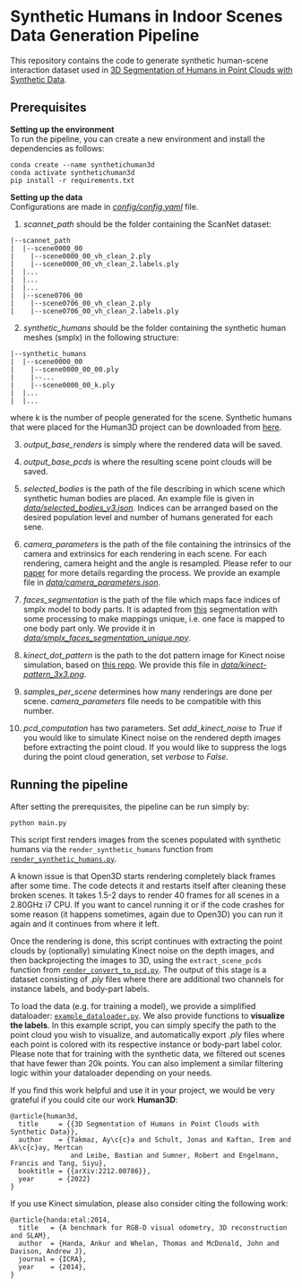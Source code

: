 # Synthetic Humans in Indoor Scenes Data Generation Pipeline
This repository contains the code to generate synthetic human-scene interaction dataset used in [3D Segmentation of Humans in Point Clouds with Synthetic Data](https://arxiv.org/abs/2212.00786). 

## Prerequisites  

**Setting up the environment**  
To run the pipeline, you can create a new environment and install the dependencies as follows:
```
conda create --name synthetichuman3d
conda activate synthetichuman3d
pip install -r requirements.txt
```

**Setting up the data**  
Configurations are made in [*config/config.yaml*](config/config.yaml) file.  

1. *scannet_path* should be the folder containing the ScanNet dataset:
```
|--scannet_path  
|  |--scene0000_00  
|    |--scene0000_00_vh_clean_2.ply  
|    |--scene0000_00_vh_clean_2.labels.ply  
|  |...  
|  |...  
|  |...  
|  |--scene0706_00  
|    |--scene0706_00_vh_clean_2.ply  
|    |--scene0706_00_vh_clean_2.labels.ply  
```
2. *synthetic_humans* should be the folder containing the synthetic human meshes (smplx) in the following structure:
```
|--synthetic_humans  
|  |--scene0000_00  
|    |--scene0000_00_00.ply  
|    |--...  
|    |--scene0000_00_k.ply  
|  |...  
|  |...  
```
where k is the number of people generated for the scene. Synthetic humans that were placed for the Human3D project can be downloaded from [here](https://drive.google.com/file/d/1YP7SJtaAT9lIC85q3wf0X6Iaxkw_fncc/view?usp=sharing).

3. *output_base_renders* is simply where the rendered data will be saved.
   
4. *output_base_pcds* is where the resulting scene point clouds will be saved.

5. *selected_bodies* is the path of the file describing in which scene which synthetic human bodies are placed. An example file is given in [*data/selected_bodies_v3.json*](data/selected_bodies_v3.json). Indices can be arranged based on the desired population level and number of humans generated for each sene.

6. *camera_parameters* is the path of the file containing the intrinsics of the camera and extrinsics for each rendering in each scene. For each rendering, camera height and the angle is resampled. Please refer to our [paper](https://arxiv.org/abs/2212.00786) for more details regarding the process. We provide an example file in [*data/camera_parameters.json*](data/camera_parameters.json).

7. *faces_segmentation* is the path of the file which maps face indices of smplx model to body parts. It is adapted from [this](https://github.com/Meshcapade/wiki/tree/main/assets/SMPL_body_segmentation/smplx) segmentation with some processing to make mappings unique, i.e. one face is mapped to one body part only. We provide it in [*data/smplx_faces_segmentation_unique.npy*](data/smplx_faces_segmentation_unique.npy).

8. *kinect_dot_pattern* is the path to the dot pattern image for Kinect noise simulation, based on [this repo](https://github.com/ankurhanda/simkinect). We provide this file in [*data/kinect-pattern_3x3.png*](data/kinect-pattern_3x3.png). 

9. *samples_per_scene* determines how many renderings are done per scene. *camera_parameters* file needs to be compatible with this number.

10. *pcd_computation* has two parameters. Set *add_kinect_noise* to *True* if you would like to simulate Kinect noise on the rendered depth images before extracting the point cloud. If you would like to suppress the logs during the point cloud generation, set *verbose* to *False*.

## Running the pipeline
After setting the prerequisites, the pipeline can be run simply by:
```
python main.py
```
This script first renders images from the scenes populated with synthetic humans via the `render_synthetic_humans` function from [`render_synthetic_humans.py`](render_synthetic_humans.py).

A known issue is that Open3D starts rendering completely black frames after some time. The code detects it and restarts itself after cleaning these broken scenes. It takes 1.5-2 days to render 40 frames for all scenes in a 2.80GHz i7 CPU. If you want to cancel running it or if the code crashes for some reason (it happens sometimes, again due to Open3D) you can run it again and it continues from where it left.

Once the rendering is done, this script continues with extracting the point clouds by (optionally) simulating Kinect noise on the depth images, and then backprojecting the images to 3D, using the `extract_scene_pcds` function from [`render_convert_to_pcd.py`](render_convert_to_pcd.py). The output of this stage is a dataset consisting of *.ply* files where there are additional two channels for instance labels, and body-part labels.

To load the data (e.g. for training a model), we provide a simplified dataloader: [`example_dataloader.py`](example_dataloader.py). We also provide functions to **visualize the labels**. In this example script, you can simply specify the path to the point cloud you wish to visualize, and automatically export *.ply* files where each point is colored with its respective instance or body-part label color. Please note that for training with the synthetic data, we filtered out scenes that have fewer than 20k points. You can also implement a similar filtering logic within your dataloader depending on your needs.

If you find this work helpful and use it in your project, we would be very grateful if you could cite our work **Human3D**:

```
@article{human3d,
  title     = {{3D Segmentation of Humans in Point Clouds with Synthetic Data}},
  author    = {Takmaz, Ay\c{c}a and Schult, Jonas and Kaftan, Irem and Ak\c{c}ay, Mertcan 
               and Leibe, Bastian and Sumner, Robert and Engelmann, Francis and Tang, Siyu},
  booktitle = {{arXiv:2212.00786}},
  year      = {2022}
}
```


If you use Kinect simulation, please also consider citing the following work:
```
@article{handa:etal:2014,
  title   = {A benchmark for RGB-D visual odometry, 3D reconstruction and SLAM},
  author  = {Handa, Ankur and Whelan, Thomas and McDonald, John and Davison, Andrew J},
  journal = {ICRA},
  year    = {2014},
}
```